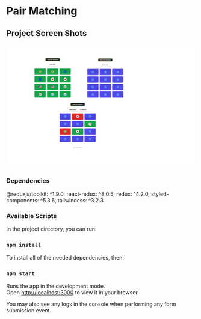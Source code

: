 # Pair Matching

## Project Screen Shots

![Screenshot](ss.png)

### Dependencies

@reduxjs/toolkit: ^1.9.0,
react-redux: ^8.0.5,
redux: ^4.2.0,
styled-components: ^5.3.6,
tailwindcss: ^3.2.3

### Available Scripts

In the project directory, you can run:

### `npm install`

To install all of the needed dependencies, then:

### `npm start`

Runs the app in the development mode.\
Open [http://localhost:3000](http://localhost:3000) to view it in your browser.

You may also see any logs in the console when performing any form submission event.


